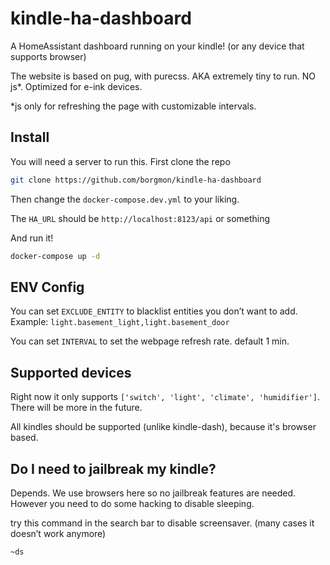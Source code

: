 # kindle-ha-dashboard
A HomeAssistant dashboard running on your kindle! (or any device that supports browser)

The website is based on pug, with purecss. AKA extremely tiny to run. NO js*. Optimized for e-ink devices.

*js only for refreshing the page with customizable intervals.

## Install
You will need a server to run this.
First clone the repo
```zsh
git clone https://github.com/borgmon/kindle-ha-dashboard
```
Then change the `docker-compose.dev.yml` to your liking.

The `HA_URL` should be `http://localhost:8123/api` or something

And run it!
```zsh
docker-compose up -d
```

## ENV Config
You can set `EXCLUDE_ENTITY` to blacklist entities you don’t want to add. Example: `light.basement_light,light.basement_door`

You can set `INTERVAL` to set the webpage refresh rate. default 1 min.

## Supported devices
Right now it only supports `['switch', 'light', 'climate', 'humidifier']`. There will be more in the future.

All kindles should be supported (unlike kindle-dash), because it's browser based.

## Do I need to jailbreak my kindle?
Depends. We use browsers here so no jailbreak features are needed. However you need to do some hacking to disable sleeping.

try this command in the search bar to disable screensaver. (many cases it doesn’t work anymore)
```
~ds
```


